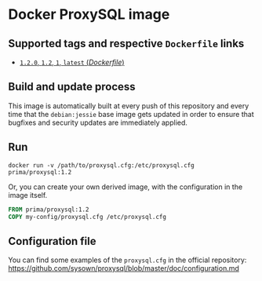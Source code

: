 # Docker ProxySQL image

## Supported tags and respective `Dockerfile` links

-	[`1.2.0`, `1.2`, `1`, `latest` (*Dockerfile*)](https://github.com/primait/docker-proxysql/blob/master/1.2/Dockerfile)

## Build and update process

This image is automatically built at every push of this repository and every time that the `debian:jessie` base image gets updated in order to ensure that bugfixes and security updates are immediately applied.

## Run

```
docker run -v /path/to/proxysql.cfg:/etc/proxysql.cfg prima/proxysql:1.2
```

Or, you can create your own derived image, with the configuration in the image itself.

```dockerfile
FROM prima/proxysql:1.2
COPY my-config/proxysql.cfg /etc/proxysql.cfg
```

## Configuration file

You can find some examples of the `proxysql.cfg` in the official repository: https://github.com/sysown/proxysql/blob/master/doc/configuration.md
